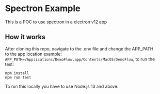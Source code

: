 Spectron Example
=====================

This is a POC to use spectron in a electron v12 app

How it works
-----

After cloning this repo, navigate to the .env file and change the APP_PATH to the app location example: `APP_PATH=/Applications/DemoFlow.app/Contents/MacOS/DemoFlow`, to run the test:

    npm install
    npm run test

To run this locally you have to use Node.js 13 and above.

